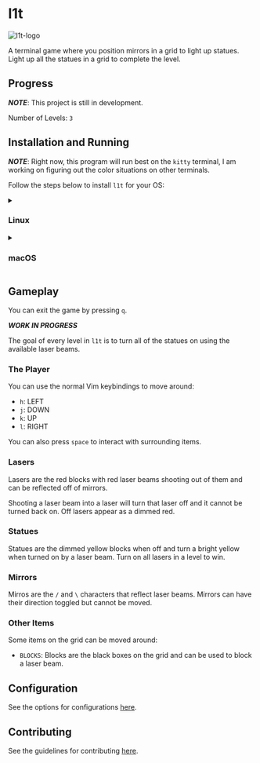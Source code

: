 # l1t

![l1t-logo](https://user-images.githubusercontent.com/45835678/194675329-027fd0d9-e1ee-4149-980b-e2fc7099206e.png)

A terminal game where you position mirrors in a grid to light
up statues. Light up all the statues in a grid to complete
the level.

## Progress

***NOTE***: This project is still in development.

Number of Levels: `3`

## Installation and Running

***NOTE***: Right now, this program will run best on the `kitty` terminal,
            I am working on figuring out the color situations on other
            terminals.

Follow the steps below to install `l1t` for your OS:

<details>
<summary>
<h3>Linux</h3>
</summary>

- Clone this repository

```bash
git clone https://github.com/alex-laycalvert/l1t
cd ./l1t
```

- Build the project:

```bash
make
```

- Run the game:

```bash
./build/l1t
```

- For development (optional):

```bash
make dev
./build/l1t.dev
```
</details>
<details>
<summary>
<h3>macOS</h3>
</summary>

For macOS users, you will need to make sure that the proper
`ncurses` library is installed on your machine. You can install
[Homebrew](https://brew.sh/) by following the steps on their
website then run `brew install ncurses`.

- Clone this repository

```bash
git clone https://github.com/alex-laycalvert/l1t
cd ./l1t
```

- Build the project:

```bash
make
```

- Run the game:

```bash
./build/l1t
```

- For development (optional):

```bash
make dev
./build/l1t.dev
```
</details>

## Gameplay


You can exit the game by pressing `q`.

***WORK IN PROGRESS***

The goal of every level in `l1t` is to turn all
of the statues on using the available laser beams.

### The Player

You can use the normal Vim keybindings to move around:

- `h`: LEFT
- `j`: DOWN
- `k`: UP
- `l`: RIGHT

You can also press `space` to interact with surrounding
items.

### Lasers

Lasers are the red blocks with red laser beams shooting out
of them and can be reflected off of mirrors.

Shooting a laser beam into a laser will turn that laser off
and it cannot be turned back on. Off lasers appear as a
dimmed red.

### Statues

Statues are the dimmed yellow blocks when off and turn a bright
yellow when turned on by a laser beam. Turn on all lasers in a
level to win.

### Mirrors

Mirros are the `/` and `\` characters that reflect laser beams.
Mirrors can have their direction toggled but cannot be moved.

### Other Items

Some items on the grid can be moved around:

- `BLOCKS`: Blocks are the black boxes on the grid and can
            be used to block a laser beam.

## Configuration

See the options for configurations [here](docs/CONFIGURATION.md).

## Contributing

See the guidelines for contributing [here](docs/CONTRIBUTING.md).
